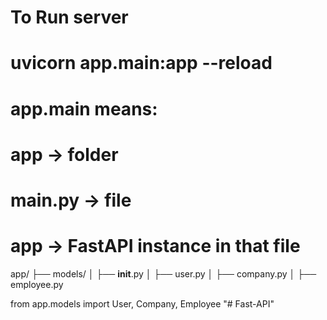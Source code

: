 
# To Run server 
# uvicorn app.main:app --reload
# app.main means:
# app → folder
# main.py → file
# app → FastAPI instance in that file


app/
├── models/
│   ├── __init__.py
│   ├── user.py
│   ├── company.py
│   ├── employee.py


from app.models import User, Company, Employee
"# Fast-API" 
